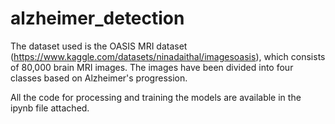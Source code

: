 # alzheimer_detection

The dataset used is the OASIS MRI dataset (https://www.kaggle.com/datasets/ninadaithal/imagesoasis), which consists of 80,000 brain MRI images. The images have been divided into four classes based on Alzheimer's progression.

All the code for processing and training the models are available in the ipynb file attached. 
